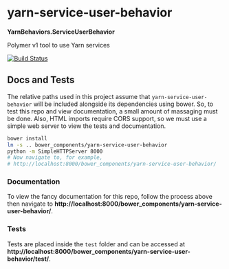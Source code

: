 # yarn-service-user-behavior
**YarnBehaviors.ServiceUserBehavior**

Polymer v1 tool to use Yarn services

[![Build Status](https://travis-ci.org/yarn-co/yarn-service-user-behavior.svg?branch=master)](https://travis-ci.org/yarn-co/yarn-service-user-behavior)

## Docs and Tests
The relative paths used in this project assume that `yarn-service-user-behavior` will be included alongside its dependencies using bower.  So, to test this repo and view documentation, a small amount of massaging must be done.  Also, HTML imports require CORS support, so we must use a simple web server to view the tests and documentation.
```bash
bower install
ln -s .. bower_components/yarn-service-user-behavior
python -m SimpleHTTPServer 8000
# Now navigate to, for example,
# http://localhost:8000/bower_components/yarn-service-user-behavior/
```

### Documentation
To view the fancy documentation for this repo, follow the process above then navigate to **http://localhost:8000/bower_components/yarn-service-user-behavior/**.

### Tests
Tests are placed inside the `test` folder and can be accessed at **http://localhost:8000/bower_components/yarn-service-user-behavior/test/**.
